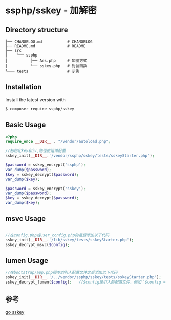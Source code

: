 # ssphp/sskey - 加解密

## Directory structure

```
├── CHANGELOG.md           # CHANGELOG
├── README.md              # README
├── src
│    └── ssphp
│          ├── Aes.php     # 加密方式
│          └── sskey.php   # 封装函数
└─── tests                 # 示例

```

## Installation

Install the latest version with

```bash
$ composer require ssphp/sskey
```

## Basic Usage

```php
<?php
require_once __DIR__ . "/vendor/autoload.php";

//初始化key和iv,路径由运维配置
sskey_init(__DIR__.'/vendor/ssphp/sskey/tests/sskeyStarter.php');

$password = sskey_encrypt('ssphp');
var_dump($password);
$key = sskey_decrypt($password);
var_dump($key);

$password = sskey_encrypt('sskey');
var_dump($password);
$key = sskey_decrypt($password);
var_dump($key);
```

## msvc Usage
```php

//在config.php或user_config.php的最后添加以下代码
sskey_init(__DIR__.'/lib/sskey/tests/sskeyStarter.php');
sskey_decrypt_msvc($config);

```

## lumen Usage
```php
//在bootstrap/app.php脚本的引入配置文件之后添加以下代码
sskey_init(__DIR__.'/../vendor/ssphp/sskey/tests/sskeyStarter.php');
sskey_decrypt_lumen($config);	//$config是引入的配置文件，例如：$config = ['app', 'database'];

```

## 参考
<a href="https://github.com/ssgo/tool/tree/master/sskey">go sskey</a>